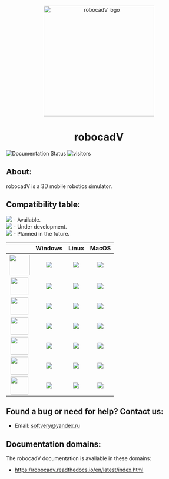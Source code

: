 <p align="center">
  <a href="https://robocadv.readthedocs.io/en/latest/index.html">
    <img src="https://github.com/Soft-V/robocadV-docs/blob/main/docs/source/res/logo_rcv_2.png" alt="robocadV logo" width="300" height="300">
  </a>
</p>
<h1 align="center">robocadV</h1>
  
  
![Documentation Status](https://readthedocs.org/projects/robocadv/badge/?version=latest)
![visitors](https://visitor-badge.laobi.icu/badge?page_id=Soft-V.robocadV-docs)

## About:

robocadV is a 3D mobile robotics simulator. 

## Сompatibility table:

![][1] - Available.  
![][2] - Under development.  
![][3] - Planned in the future.  

|   |  Windows  |  Linux  |  MacOS  |
|:-:|:-:|:-:|:-:|
|  <img width="56" src="https://github.com/Soft-V/robocadV-docs/blob/main/docs/source/res/logo_rcv_2.png"> | ![][1] | ![][2] | ![][2] |
|  <img height="48" src="https://github.com/abranhe/programming-languages-logos/blob/master/src/python/python_48x48.png"> | ![][1] | ![][1] | ![][1] |
|  <img height="48" src="https://github.com/abranhe/programming-languages-logos/blob/master/src/java/java_48x48.png"> | ![][1] | ![][1] | ![][1] | 
|  <img height="48" src="https://github.com/abranhe/programming-languages-logos/blob/master/src/csharp/csharp_48x48.png"> | ![][2] | ![][2] | ![][2] | 
|  <img height="48" src="https://github.com/abranhe/programming-languages-logos/blob/master/src/cpp/cpp_48x48.png"> | ![][2] | ![][3] | ![][3] | 
|  <img height="48" src="https://github.com/abranhe/programming-languages-logos/blob/master/src/javascript/javascript_48x48.png"> | ![][3] | ![][3] | ![][3] |
|  <img height="48" src="https://github.com/abranhe/programming-languages-logos/blob/master/src/ruby/ruby_48x48.png"> | ![][3] | ![][3] | ![][3] |

## Found a bug or need for help? Contact us:

  + Email: softvery@yandex.ru

## Documentation domains:

The robocadV documentation is available in these domains:
- https://robocadv.readthedocs.io/en/latest/index.html


[1]: https://github.com/Soft-V/robocadV-docs/blob/main/docs/source/res/github/available_28.png
[2]: https://github.com/Soft-V/robocadV-docs/blob/main/docs/source/res/github/developing_28.png
[3]: https://github.com/Soft-V/robocadV-docs/blob/main/docs/source/res/github/not_in_plans_28.png

